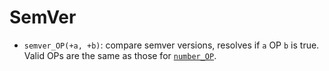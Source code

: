 # SemVer

- `semver_OP(+a, +b)`: compare semver versions, resolves if `a` OP `b` is true. Valid OPs are the same as those for [`number_OP`](number.md).

